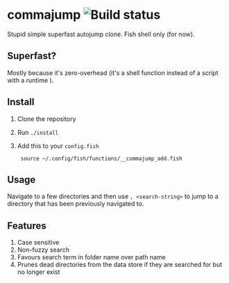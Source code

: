 # commajump ![Build status](https://travis-ci.org/spinningarrow/commajump.svg?branch=master)

Stupid simple superfast autojump clone. Fish shell only (for now).

## Superfast?

Mostly because it's zero-overhead (it's a shell function instead of a script with a runtime ).

## Install

1. Clone the repository
2. Run `./install`
3. Add this to your `config.fish`

		source ~/.config/fish/functions/__commajump_add.fish

## Usage

Navigate to a few directories and then use `, <search-string>` to jump to a
directory that has been previously navigated to.

## Features

1. Case sensitive
2. Non-fuzzy search
3. Favours search term in folder name over path name
4. Prunes dead directories from the data store if they are searched for but no
   longer exist
